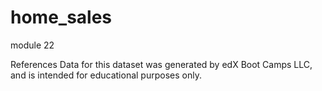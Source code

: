 # home_sales
module 22

References
Data for this dataset was generated by edX Boot Camps LLC, and is intended for educational purposes only.
